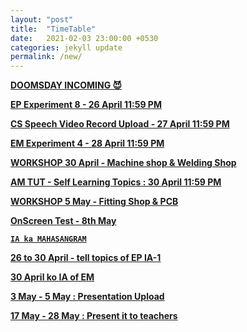 ```yaml
---
layout: "post"
title:  "TimeTable"
date:   2021-02-03 23:00:00 +0530
categories: jekyll update
permalink: /new/
---
```


<u><b>DOOMSDAY INCOMING 😈

EP Experiment 8 - 26 April 11:59 PM

CS Speech Video Record Upload - 27 April 11:59 PM

EM Experiment 4 - 28 April 11:59 PM

WORKSHOP 30 April - Machine shop & Welding Shop 

AM TUT - Self Learning Topics : 30 April 11:59 PM

WORKSHOP 5 May - Fitting Shop & PCB

OnScreen Test - 8th May 

`IA ka MAHASANGRAM`

26 to 30 April - tell topics of EP IA-1

30 April ko IA of EM

3 May - 5 May : Presentation Upload

17 May - 28 May : Present it to teachers